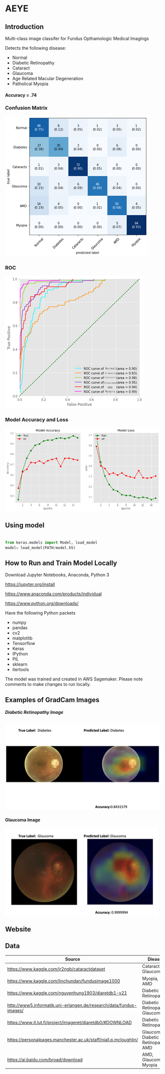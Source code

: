 # AEYE
## Introduction 
Multi-class image classifer for Fundus Opthamologic Medical Imagings

Detects the following disease:
* Normal
* Diabetic Retinopathy 
* Cataract
* Glaucoma
* Age Related Macular Degeneration
* Patholical Myopia
#### Accuracy = .74

### Confusion Matrix 
![e](images/conf_mat.png)

### ROC 
![e](images/roc.png)

### Model Accuracy and Loss
![e](images/acc_loss.png)


## Using model 

```python

from keras.models import Model, load_model
model= load_model(PATH/model.h5)
```

## How to Run and Train Model Locally 

Download Jupyter Notebooks, Anaconda, Python 3 

https://jupyter.org/install

https://www.anaconda.com/products/individual

https://www.python.org/downloads/

Have the following Python packets 
* numpy 
* pandas 
* cv2
* matplotlib
* Tensorflow
* Keras 
* IPython 
* PIL 
* sklearn
* itertools

The model was trained and created in AWS Sagemaker. Please note comments to make changes to run locally. 

## Examples of GradCam Images 
##### Diabetic Retinopathy Image
![e](GradCam_Examples/Diabetes.png)

#### Glaucoma Image 
![e](GradCam_Examples/Glaucoma.png)


## Website 

## Data

 Source | Diease 
  --- | --- 
 | https://www.kaggle.com/jr2ngb/cataractdataset | Cataracts, Glaucoma |
 | https://www.kaggle.com/linchundan/fundusimage1000 | Myopia, AMD |
 | https://www.kaggle.com/nguyenhung1903/diaretdb1-v21 | Diabetic Retinopathy |
 | http://www5.informatik.uni-erlangen.de/research/data/fundus-images/ | Diabetic Retinopathy, Glaucoma |
 | https://www.it.lut.fi/project/imageret/diaretdb0/#DOWNLOAD | Diabetic Retinopathy |
 | https://personalpages.manchester.ac.uk/staff/niall.p.mcloughlin/ | Glaucoma, Diabetic Retinopathy, AMD|
 | https://ai.baidu.com/broad/download | AMD, Glaucoma, Myopia | 


  
  
  
